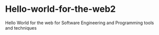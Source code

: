 # Hello-world-for-the-web2
Hello World for the web for Software Engineering and Programming tools and techniques 
